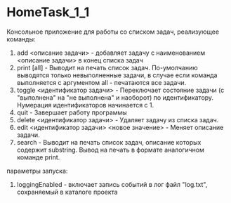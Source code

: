 # HomeTask_1_1

Консольное приложение для работы со списком задач, реализующее команды:
1. add <описание задачи> - добавляет задачу с наименованием <описание задачи> в конец списка задач
2. print [all] - Выводит на печать список задач. По-умолчанию выводятся только невыполненные задачи, 
   в случае если команда выполняется с аргументом all - печатаются все задачи.
3. toggle <идентификатор задачи> - Переключает состояние задачи (с "выполнена" на "не выполнена" 
   и наоборот) по идентификатору. Нумерация идентификаторов начинается с 1.
4. quit - Завершает работу программы
5. delete <идентификатор задачи> - Удаляет задачу из списка задач. 
6. edit <идентификатор задачи> <новое значение> - Меняет описание задачи.
7. search <substring> - Выводит на печать список задач, описание которых содержит substring. 
   Вывод на печать в формате аналогичном команде print.


параметры запуска:
1. loggingEnabled - включает запись событий в лог файл "log.txt", сохраняемый в каталоге проекта